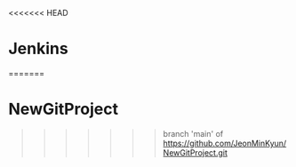 <<<<<<< HEAD
# Jenkins
=======
# NewGitProject
>>>>>>> branch 'main' of https://github.com/JeonMinKyun/NewGitProject.git
